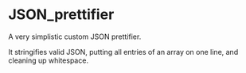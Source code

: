 # JSON_prettifier
A very simplistic custom JSON prettifier.

It stringifies valid JSON, putting all entries of an array on one line, and cleaning up whitespace.
